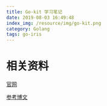 ```yaml
---
title: Go-kit 学习笔记
date: 2019-08-03 16:49:48
index_img: /resource/img/go-kit.png
category: Golang
tags: go-iris
---
```


# 相关资料

[官网](https://iris-go.com/)

[参考博文](https://learnku.com/go/t/36923)